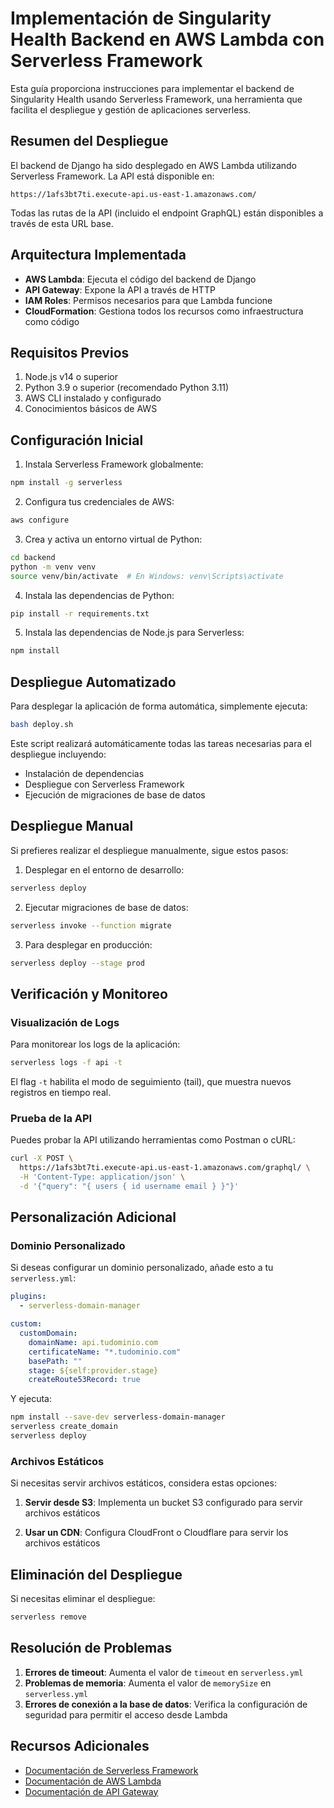 # Implementación de Singularity Health Backend en AWS Lambda con Serverless Framework

Esta guía proporciona instrucciones para implementar el backend de Singularity Health usando Serverless Framework, una herramienta que facilita el despliegue y gestión de aplicaciones serverless.

## Resumen del Despliegue

El backend de Django ha sido desplegado en AWS Lambda utilizando Serverless Framework. La API está disponible en:

```
https://1afs3bt7ti.execute-api.us-east-1.amazonaws.com/
```

Todas las rutas de la API (incluido el endpoint GraphQL) están disponibles a través de esta URL base.

## Arquitectura Implementada

- **AWS Lambda**: Ejecuta el código del backend de Django
- **API Gateway**: Expone la API a través de HTTP
- **IAM Roles**: Permisos necesarios para que Lambda funcione
- **CloudFormation**: Gestiona todos los recursos como infraestructura como código

## Requisitos Previos

1. Node.js v14 o superior
2. Python 3.9 o superior (recomendado Python 3.11)
3. AWS CLI instalado y configurado
4. Conocimientos básicos de AWS

## Configuración Inicial

1. Instala Serverless Framework globalmente:

```bash
npm install -g serverless
```

2. Configura tus credenciales de AWS:

```bash
aws configure
```

3. Crea y activa un entorno virtual de Python:

```bash
cd backend
python -m venv venv
source venv/bin/activate  # En Windows: venv\Scripts\activate
```

4. Instala las dependencias de Python:

```bash
pip install -r requirements.txt
```

5. Instala las dependencias de Node.js para Serverless:

```bash
npm install
```

## Despliegue Automatizado

Para desplegar la aplicación de forma automática, simplemente ejecuta:

```bash
bash deploy.sh
```

Este script realizará automáticamente todas las tareas necesarias para el despliegue incluyendo:

- Instalación de dependencias
- Despliegue con Serverless Framework
- Ejecución de migraciones de base de datos

## Despliegue Manual

Si prefieres realizar el despliegue manualmente, sigue estos pasos:

1. Desplegar en el entorno de desarrollo:

```bash
serverless deploy
```

2. Ejecutar migraciones de base de datos:

```bash
serverless invoke --function migrate
```

3. Para desplegar en producción:

```bash
serverless deploy --stage prod
```

## Verificación y Monitoreo

### Visualización de Logs

Para monitorear los logs de la aplicación:

```bash
serverless logs -f api -t
```

El flag `-t` habilita el modo de seguimiento (tail), que muestra nuevos registros en tiempo real.

### Prueba de la API

Puedes probar la API utilizando herramientas como Postman o cURL:

```bash
curl -X POST \
  https://1afs3bt7ti.execute-api.us-east-1.amazonaws.com/graphql/ \
  -H 'Content-Type: application/json' \
  -d '{"query": "{ users { id username email } }"}'
```

## Personalización Adicional

### Dominio Personalizado

Si deseas configurar un dominio personalizado, añade esto a tu `serverless.yml`:

```yaml
plugins:
  - serverless-domain-manager

custom:
  customDomain:
    domainName: api.tudominio.com
    certificateName: "*.tudominio.com"
    basePath: ""
    stage: ${self:provider.stage}
    createRoute53Record: true
```

Y ejecuta:

```bash
npm install --save-dev serverless-domain-manager
serverless create_domain
serverless deploy
```

### Archivos Estáticos

Si necesitas servir archivos estáticos, considera estas opciones:

1. **Servir desde S3**: Implementa un bucket S3 configurado para servir archivos estáticos

2. **Usar un CDN**: Configura CloudFront o Cloudflare para servir los archivos estáticos

## Eliminación del Despliegue

Si necesitas eliminar el despliegue:

```bash
serverless remove
```

## Resolución de Problemas

1. **Errores de timeout**: Aumenta el valor de `timeout` en `serverless.yml`
2. **Problemas de memoria**: Aumenta el valor de `memorySize` en `serverless.yml`
3. **Errores de conexión a la base de datos**: Verifica la configuración de seguridad para permitir el acceso desde Lambda

## Recursos Adicionales

- [Documentación de Serverless Framework](https://www.serverless.com/framework/docs/)
- [Documentación de AWS Lambda](https://docs.aws.amazon.com/lambda/latest/dg/welcome.html)
- [Documentación de API Gateway](https://docs.aws.amazon.com/apigateway/latest/developerguide/welcome.html)

